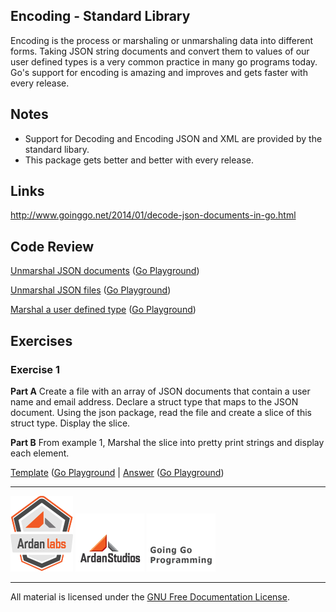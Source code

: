 ## Encoding - Standard Library

Encoding is the process or marshaling or unmarshaling data into different forms. Taking JSON string documents and convert them to values of our user defined types is a very common practice in many go programs today. Go's support for encoding is amazing and improves and gets faster with every release.

## Notes

* Support for Decoding and Encoding JSON and XML are provided by the standard libary.
* This package gets better and better with every release.

## Links

http://www.goinggo.net/2014/01/decode-json-documents-in-go.html

## Code Review

[Unmarshal JSON documents](example1/example1.go) ([Go Playground](http://play.golang.org/p/ocxFH62yaw))

[Unmarshal JSON files](example2/example2.go) ([Go Playground](http://play.golang.org/p/IWfOJbmMdL))

[Marshal a user defined type](example3/example3.go) ([Go Playground](http://play.golang.org/p/rLDpqYbnGR))

## Exercises

### Exercise 1

**Part A** Create a file with an array of JSON documents that contain a user name and email address. Declare a struct type that maps to the JSON document. Using the json package, read the file and create a slice of this struct type. Display the slice.

**Part B** From example 1, Marshal the slice into pretty print strings and display each element.

[Template](exercises/template1/template1.go) ([Go Playground](http://play.golang.org/p/tHy_2p4obQ) | 
[Answer](exercises/exercise1/exercise1.go) ([Go Playground](http://play.golang.org/p/Huf8jEDUJO))

___
[![GoingGo Training](../../00-slides/images/ggt_logo.png)](http://www.goinggotraining.net)
[![Ardan Studios](../../00-slides/images/ardan_logo.png)](http://www.ardanstudios.com)
[![GoingGo Blog](../../00-slides/images/ggb_logo.png)](http://www.goinggo.net)
___
All material is licensed under the [GNU Free Documentation License](https://github.com/ArdanStudios/gotraining/blob/master/LICENSE).